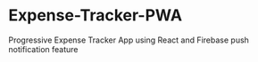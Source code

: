 # Expense-Tracker-PWA
 Progressive Expense Tracker App using React and Firebase push notification feature
